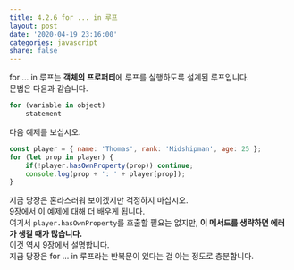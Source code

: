 ```yaml
---
title: 4.2.6 for ... in 루프
layout: post
date: '2020-04-19 23:16:00'
categories: javascript
share: false
---
```


for ... in 루프는 **객체의 프로퍼티**에 루프를 실행하도록 설계된 루프입니다.  
문법은 다음과 같습니다.

```javascript
for (variable in object)
	statement
```

다음 예제를 보십시오.

```javascript
const player = { name: 'Thomas', rank: 'Midshipman', age: 25 };
for (let prop in player) {
	if(!player.hasOwnProperty(prop)) continue;
	console.log(prop + ': ' + player[prop]);
}
```

지금 당장은 혼라스러워 보이겠지만 걱정하지 마십시오.  
9장에서 이 예제에 대해 더 배우게 됩니다.  
여기서 `player.hasOwnProperty`를 호출할 필요는 없지만, **이 메서드를 생략하면 에러가 생길 때가 많습니다.**  
이것 역시 9장에서 설명합니다.  
지금 당장은 for ... in 루프라는 반복문이 있다는 걸 아는 정도로 충분합니다.